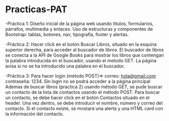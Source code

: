 # Practicas-PAT

-Práctica 1:
Diseño inicial de la página web usando títulos, formularios, párrafos, multimedia y enlaces.
Uso de estructuras y componentes de Bootstrap: tablas, botones, nav, tipografía, footer y alertas.

-Práctica 2:
Hacer click en el botón Buscar Libros, situado en la esquina superior derecha, para acceder al buscador de libros.
El buscador de libros se conecta a la API de Google Books para mostrar los libros que contengan la palabra introducida en el buscador, usando el metodo GET.
La página avisa si no se ha introducido una palabra en el buscador.

-Práctica 3:
Para hacer login (método POST)=> correo: hola@gmail.com  contraseña: 1234. Sin login no se podrá acceder a la página principal
Ademas de buscar libros (practica 2) usando método GET, se pude buscar un contacto de la lista de contactos usando el método POST.
Para buscar un contacto, se debe hacer click en el botón Contactos situado en el header. Una vez dentro, se debe introducir el nombre, número y correo del contacto.
Si el contacto existe, se mostará una alerta y una HTML card con la información del contacto.
